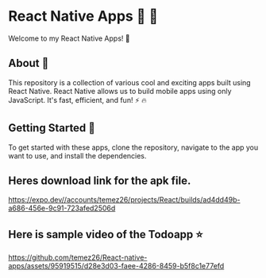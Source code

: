 # React Native Apps :iphone: :rocket:

Welcome to my React Native Apps! :tada:

## About :memo:

This repository is a collection of various cool and exciting apps built using React Native. React Native allows us to build mobile apps using only JavaScript. It's fast, efficient, and fun! :zap: :fire:

## Getting Started :runner:

To get started with these apps, clone the repository, navigate to the app you want to use, and install the dependencies.
## Heres download link for the apk file.
https://expo.dev//accounts/temez26/projects/React/builds/ad4dd49b-a686-456e-9c91-723afed2506d

## Here is sample video of the Todoapp ⭐






https://github.com/temez26/React-native-apps/assets/95919515/d28e3d03-faee-4286-8459-b5f8c1e77efd












